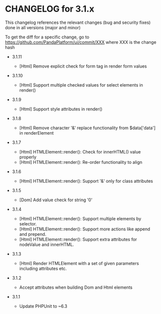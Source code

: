 CHANGELOG for 3.1.x
===================

This changelog references the relevant changes (bug and security fixes) done in all versions (major and minor)

To get the diff for a specific change, go to https://github.com/PandaPlatform/ui/commit/XXX where XXX is the change hash

* 3.1.11
  * [Html] Remove explicit check for form tag in render form values
  
* 3.1.10
  * [Html] Support multiple checked values for select elements in render()
  
* 3.1.9
  * [Html] Support style attributes in render()

* 3.1.8
  * [Html] Remove character '&' replace functionality from $data['data'] in renderElement

* 3.1.7
  * [Html] HTMLElement::render(): Check for innerHTML() value properly
  * [Html] HTMLElement::render(): Re-order functionality to align
  
* 3.1.6
  * [Html] HTMLElement::render(): Support '&' only for class attributes
  
* 3.1.5
  * [Dom] Add value check for string '0'
  
* 3.1.4
  * [Html] HTMLElement::render(): Support multiple elements by selector.
  * [Html] HTMLElement::render(): Support more actions like append and prepend.
  * [Html] HTMLElement::render(): Support extra attributes for nodeValue and innerHTML.
  
* 3.1.3
  * [Html] Render HTMLElement with a set of given parameters including attributes etc.
  
* 3.1.2
  * Accept attributes when building Dom and Html elements
  
* 3.1.1
  * Update PHPUnit to ~6.3
